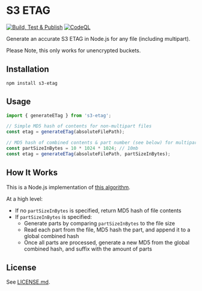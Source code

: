 # S3 ETAG

[![Build, Test & Publish](https://github.com/badsyntax/s3-etag/actions/workflows/build-test-publish.yml/badge.svg)](https://github.com/badsyntax/s3-etag/actions/workflows/build-test-publish.yml)
[![CodeQL](https://github.com/badsyntax/s3-etag/actions/workflows/codeql-analysis.yml/badge.svg)](https://github.com/badsyntax/s3-etag/actions/workflows/codeql-analysis.yml)

Generate an accurate S3 ETAG in Node.js for any file (including multipart). 

Please Note, this only works for unencrypted buckets.

## Installation

```console
npm install s3-etag
```

## Usage

```ts
import { generateETag } from 's3-etag';

// Simple MD5 hash of contents for non-multipart files
const etag = generateETag(absoluteFilePath);

// MD5 hash of combined contents & part number (see below) for multipart files
const partSizeInBytes = 10 * 1024 * 1024; // 10mb
const etag = generateETag(absoluteFilePath, partSizeInBytes);
```

## How It Works

This is a Node.js implementation of [this algorithm](https://stackoverflow.com/a/19896823/492325).

At a high level:

- If no `partSizeInBytes` is specified, return MD5 hash of file contents
- If `partSizeInBytes` is specified:
  - Generate parts by comparing `partSizeInBytes` to the file size
  - Read each part from the file, MD5 hash the part, and append it to a global combined hash
  - Once all parts are processed, generate a new MD5 from the global combined hash, and suffix with the amount of parts

## License

See [LICENSE.md](./LICENSE.md).
